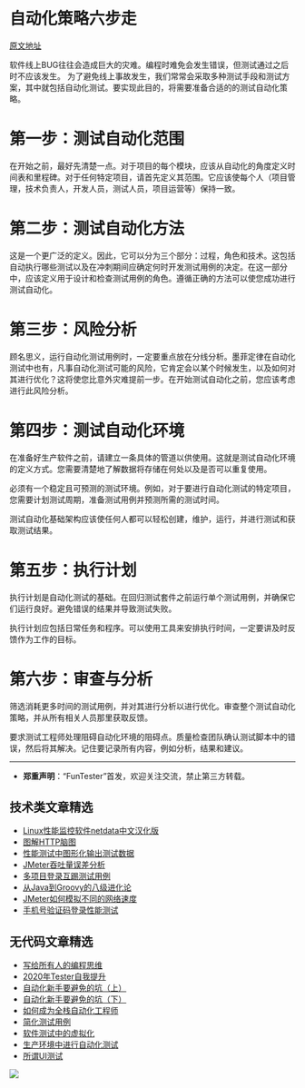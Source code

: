 # 自动化策略六步走

[原文地址](https://www.simform.com/test-automation-strategy/)

软件线上BUG往往会造成巨大的灾难。编程时难免会发生错误，但测试通过之后时不应该发生。
为了避免线上事故发生，我们常常会采取多种测试手段和测试方案，其中就包括自动化测试。要实现此目的，将需要准备合适的的测试自动化策略。

# 第一步：测试自动化范围

在开始之前，最好先清楚一点。对于项目的每个模块，应该从自动化的角度定义时间表和里程碑。对于任何特定项目，请首先定义其范围。它应该使每个人（项目管理，技术负责人，开发人员，测试人员，项目运营等）保持一致。 

# 第二步：测试自动化方法 
这是一个更广泛的定义。因此，它可以分为三个部分：过程，角色和技术。这包括自动执行哪些测试以及在冲刺期间应确定何时开发测试用例的决定。在这一部分中，应该定义用于设计和检查测试用例的角色。遵循正确的方法可以使您成功进行测试自动化。 

# 第三步：风险分析 
顾名思义，运行自动化测试用例时，一定要重点放在分线分析。墨菲定律在自动化测试中也有，凡事自动化测试可能的风险，它肯定会以某个时候发生，以及如何对其进行优化？这将使您比意外灾难提前一步。在开始测试自动化之前，您应该考虑进行此风险分析。 

# 第四步：测试自动化环境

在准备好生产软件之前，请建立一条具体的管道以供使用。这就是测试自动化环境的定义方式。您需要清楚地了解数据将存储在何处以及是否可以重复使用。

必须有一个稳定且可预测的测试环境。例如，对于要进行自动化测试的特定项目，您需要计划测试周期，准备测试用例并预测所需的测试时间。 

测试自动化基础架构应该使任何人都可以轻松创建，维护，运行，并进行测试和获取测试结果。

# 第五步：执行计划

执行计划是自动化测试的基础。在回归测试套件之前运行单个测试用例，并确保它们运行良好。避免错误的结果并导致测试失败。

执行计划应包括日常任务和程序。可以使用工具来安排执行时间，一定要讲及时反馈作为工作的目标。

# 第六步：审查与分析

筛选消耗更多时间的测试用例，并对其进行分析以进行优化。审查整个测试自动化策略，并从所有相关人员那里获取反馈。

要求测试工程师处理阻碍自动化环境的阻碍点。质量检查团队确认测试脚本中的错误，然后将其解决。记住要记录所有内容，例如分析，结果和建议。 


---
* **郑重声明**：“FunTester”首发，欢迎关注交流，禁止第三方转载。

## 技术类文章精选

- [Linux性能监控软件netdata中文汉化版](https://mp.weixin.qq.com/s/fdXtK-5WwKnxjLZdyg6-nA)
- [图解HTTP脑图](https://mp.weixin.qq.com/s/100Vm8FVEuXs0x6rDGTipw)
- [性能测试中图形化输出测试数据](https://mp.weixin.qq.com/s/EMvpYIsszdwBJFPIxztTvA)
- [JMeter吞吐量误差分析](https://mp.weixin.qq.com/s/jHKmFNrLmjpihnoigNNCSg)
- [多项目登录互踢测试用例](https://mp.weixin.qq.com/s/Nn_CUy_j7j6bUwHSkO0pCQ)
- [从Java到Groovy的八级进化论](https://mp.weixin.qq.com/s/QTrRHsD3w-zLGbn79y8yUg)
- [JMeter如何模拟不同的网络速度](https://mp.weixin.qq.com/s/1FCwNN2htfTGF6ItdkcCzw)
- [手机号验证码登录性能测试](https://mp.weixin.qq.com/s/i-j8fJAdcsJ7v8XPOnPDAw)

## 无代码文章精选

- [写给所有人的编程思维](https://mp.weixin.qq.com/s/Oj33UCnYfbUgzsBzEm2GPQ)
- [2020年Tester自我提升](https://mp.weixin.qq.com/s/vuhUp85_6Sbg6ReAN3TTSQ)
- [自动化新手要避免的坑（上）](https://mp.weixin.qq.com/s/MjcX40heTRhEgCFhInoqYQ)
- [自动化新手要避免的坑（下）](https://mp.weixin.qq.com/s/azDUo1IO5JgkJIS9n1CMRg)
- [如何成为全栈自动化工程师](https://mp.weixin.qq.com/s/j2rQ3COFhg939KLrgKr_bg)
- [简化测试用例](https://mp.weixin.qq.com/s/BhwfDqhN9yoa3Iul_Eu5TA)
- [软件测试中的虚拟化](https://mp.weixin.qq.com/s/zHyJiNFgHIo2ZaPFXsxQMg)
- [生产环境中进行自动化测试](https://mp.weixin.qq.com/s/JKEGRLOlgpINUxs-6mohzA)
- [所谓UI测试](https://mp.weixin.qq.com/s/wDvUy_BhQZCSCqrlC2j1qA)

![](https://mmbiz.qpic.cn/mmbiz_jpg/13eN86FKXzCxr0Sa2MXpNKicZE024zJm73r4hrjticMMYViagtaSXxwsyhmRmOrdXPXfS5zB2ILHtaqNSoWGRwa8Q/640?wx_fmt=jpeg&tp=webp&wxfrom=5&wx_lazy=1&wx_co=1)
